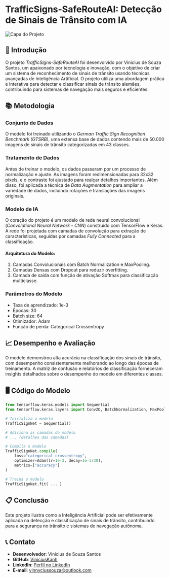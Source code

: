 # TrafficSigns-SafeRouteAI: Detecção de Sinais de Trânsito com IA

![Capa do Projeto](https://github.com/ViniciusKanh/TrafficSigns-SafeRouteAI/blob/main/assets/img/maxresdefault.jpg)

## 🚀 Introdução
O projeto _TrafficSigns-SafeRouteAI_ foi desenvolvido por Vinicius de Souza Santos, um apaixonado por tecnologia e inovação, com o objetivo de criar um sistema de reconhecimento de sinais de trânsito usando técnicas avançadas de Inteligência Artificial. O projeto utiliza uma abordagem prática e interativa para detectar e classificar sinais de trânsito alemães, contribuindo para sistemas de navegação mais seguros e eficientes.

## 📚 Metodologia

### Conjunto de Dados
O modelo foi treinado utilizando o _German Traffic Sign Recognition Benchmark (GTSRB)_, uma extensa base de dados contendo mais de 50.000 imagens de sinais de trânsito categorizadas em 43 classes.

### Tratamento de Dados
Antes de treinar o modelo, os dados passaram por um processo de normalização e ajuste. As imagens foram redimensionadas para 32x32 pixels, e o contraste foi ajustado para realçar detalhes importantes. Além disso, foi aplicada a técnica de _Data Augmentation_ para ampliar a variedade de dados, incluindo rotações e translações das imagens originais.

### Modelo de IA
O coração do projeto é um modelo de rede neural convolucional (_Convolutional Neural Network - CNN_) construído com TensorFlow e Keras. A rede foi projetada com camadas de convolução para extração de características, seguidas por camadas _Fully Connected_ para a classificação.

#### Arquitetura do Modelo:
1. Camadas Convolucionais com Batch Normalization e MaxPooling.
2. Camadas Densas com Dropout para reduzir overfitting.
3. Camada de saída com função de ativação Softmax para classificação multiclasse.

### Parâmetros do Modelo
- Taxa de aprendizado: 1e-3
- Épocas: 30
- Batch size: 64
- Otimizador: Adam
- Função de perda: Categorical Crossentropy

## 📈 Desempenho e Avaliação
O modelo demonstrou alta acurácia na classificação dos sinais de trânsito, com desempenho consistentemente melhorando ao longo das épocas de treinamento. A matriz de confusão e relatórios de classificação forneceram insights detalhados sobre o desempenho do modelo em diferentes classes.

## 🖥️ Código do Modelo

```python
from tensorflow.keras.models import Sequential
from tensorflow.keras.layers import Conv2D, BatchNormalization, MaxPooling2D, Flatten, Dense, Dropout, Activation

# Inicializa o modelo
TrafficSignNet = Sequential()

# Adiciona as camadas do modelo
# ... (detalhes das camadas)

# Compila o modelo
TrafficSignNet.compile(
    loss="categorical_crossentropy",
    optimizer=Adam(lr=1e-3, decay=1e-3/30),
    metrics=["accuracy"]
)

# Treina o modelo
TrafficSignNet.fit( ... )
```

## 📋 Conclusão
Este projeto ilustra como a Inteligência Artificial pode ser efetivamente aplicada na detecção e classificação de sinais de trânsito, contribuindo para a segurança no trânsito e sistemas de navegação autônoma.

## 📞 Contato
- **Desenvolvedor**: Vinicius de Souza Santos
- **GitHub**: [ViniciusKanh](https://github.com/ViniciusKanh)
- **LinkedIn**: [Perfil no LinkedIn](https://www.linkedin.com/notifications/?filter=all)
- **E-mail**: [vinnyciussouza@outlook.com](mailto:vinnyciussouza@outlook.com)

